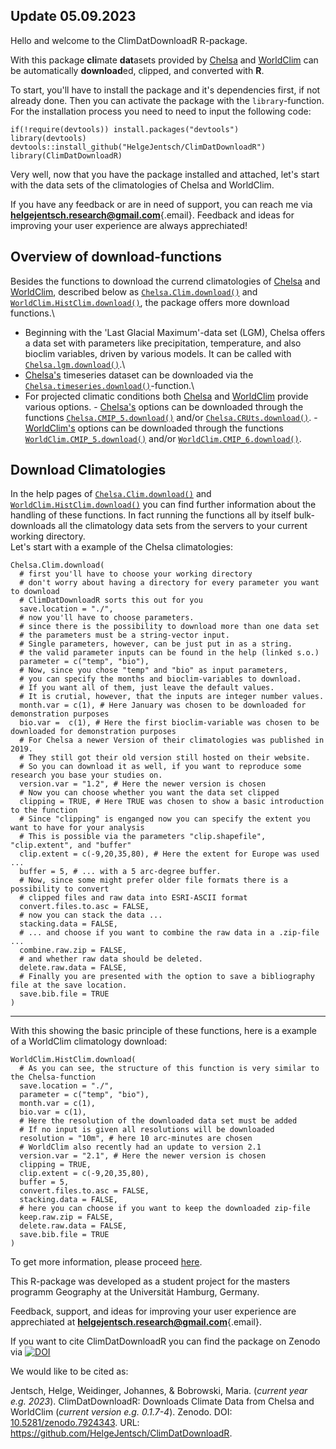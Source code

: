 ## Update 05.09.2023

Hello and welcome to the ClimDatDownloadR R-package.

With this package **cli**mate **dat**asets provided by [Chelsa](http://chelsa-climate.org/) and [WorldClim](https://www.worldclim.org/) can be automatically **download**ed, clipped, and converted with **R**.

To start, you'll have to install the package and it's dependencies first, if not already done. Then you can activate the package with the `library`-function.\
For the installation process you need to need to input the following code:

``` (r)
if(!require(devtools)) install.packages("devtools")
library(devtools)
devtools::install_github("HelgeJentsch/ClimDatDownloadR")
library(ClimDatDownloadR)
```

Very well, now that you have the package installed and attached, let's start with the data sets of the climatologies of Chelsa and WorldClim.

If you have any feedback or are in need of support, you can reach me via [**helgejentsch.research\@gmail.com**](mailto:helgejentsch.research@gmail.com){.email}. Feedback and ideas for improving your user experience are always apprechiated!

## Overview of download-functions

Besides the functions to download the currend climatologies of [Chelsa](http://chelsa-climate.org/) and [WorldClim](https://www.worldclim.org/), described below as [`Chelsa.Clim.download()`](./man/Chelsa.Clim.download.Rd) and [`WorldClim.HistClim.download()`](./man/WorldClim.HistClim.download.Rd), the package offers more download functions.\
- Beginning with the 'Last Glacial Maximum'-data set (LGM), Chelsa offers a data set with parameters like precipitation, temperature, and also bioclim variables, driven by various models. It can be called with [`Chelsa.lgm.download()`](./man/Chelsa.lgm.download.Rd).\
- [Chelsa's](http://chelsa-climate.org/) timeseries dataset can be downloaded via the [`Chelsa.timeseries.download()`](./man/Chelsa.timeseries.download.Rd)-function.\
- For projected climatic conditions both [Chelsa](http://chelsa-climate.org/) and [WorldClim](https://www.worldclim.org/) provide various options. - [Chelsa's](http://chelsa-climate.org/) options can be downloaded through the functions [`Chelsa.CMIP_5.download()`](./man/Chelsa.CMIP_5.download.Rd) and/or [`Chelsa.CRUts.download()`](./man/Chelsa.CRUts.download.Rd). - [WorldClim's](https://www.worldclim.org/) options can be downloaded through the functions [`WorldClim.CMIP_5.download()`](./man/WorldClim.CMIP_5.download.Rd) and/or [`WorldClim.CMIP_6.download()`](./man/WorldClim.CMIP_6.download.Rd).

## Download Climatologies

In the help pages of [`Chelsa.Clim.download()`](./man/Chelsa.Clim.download.Rd) and [`WorldClim.HistClim.download()`](./man/WorldClim.HistClim.download.Rd) you can find further information about the handling of these functions. In fact running the functions all by itself bulk-downloads all the climatology data sets from the servers to your current working directory.\
Let's start with a example of the Chelsa climatologies:

``` (r)
Chelsa.Clim.download(
  # first you'll have to choose your working directory
  # don't worry about having a directory for every parameter you want to download
  # ClimDatDownloadR sorts this out for you
  save.location = "./", 
  # now you'll have to choose parameters. 
  # since there is the possibility to download more than one data set
  # the parameters must be a string-vector input. 
  # Single parameters, however, can be just put in as a string. 
  # the valid parameter inputs can be found in the help (linked s.o.)
  parameter = c("temp", "bio"),
  # Now, since you chose "temp" and "bio" as input parameters, 
  # you can specify the months and bioclim-variables to download. 
  # If you want all of them, just leave the default values.
  # It is crutial, however, that the inputs are integer number values.
  month.var = c(1), # Here January was chosen to be downloaded for demonstration purposes
  bio.var =  c(1), # Here the first bioclim-variable was chosen to be downloaded for demonstration purposes
  # For Chelsa a newer Version of their climatologies was published in 2019.
  # They still got their old version still hosted on their website. 
  # So you can download it as well, if you want to reproduce some research you base your studies on. 
  version.var = "1.2", # Here the newer version is chosen
  # Now you can choose whether you want the data set clipped
  clipping = TRUE, # Here TRUE was chosen to show a basic introduction to the function
  # Since "clipping" is enganged now you can specify the extent you want to have for your analysis
  # This is possible via the parameters "clip.shapefile", "clip.extent", and "buffer"
  clip.extent = c(-9,20,35,80), # Here the extent for Europe was used ... 
  buffer = 5, # ... with a 5 arc-degree buffer.
  # Now, since some might prefer older file formats there is a possibility to convert 
  # clipped files and raw data into ESRI-ASCII format
  convert.files.to.asc = FALSE, 
  # now you can stack the data ...
  stacking.data = FALSE, 
  # ... and choose if you want to combine the raw data in a .zip-file ...
  combine.raw.zip = FALSE,
  # and whether raw data should be deleted.
  delete.raw.data = FALSE,
  # Finally you are presented with the option to save a bibliography file at the save location. 
  save.bib.file = TRUE
)
```

------------------------------------------------------------------------

With this showing the basic principle of these functions, here is a example of a WorldClim climatology download:

``` (r)
WorldClim.HistClim.download(
  # As you can see, the structure of this function is very similar to the Chelsa-function
  save.location = "./",
  parameter = c("temp", "bio"),
  month.var = c(1),
  bio.var = c(1),
  # Here the resolution of the downloaded data set must be added
  # If no input is given all resolutions will be downloaded
  resolution = "10m", # here 10 arc-minutes are chosen
  # WorldClim also recently had an update to version 2.1
  version.var = "2.1", # Here the newer version is chosen
  clipping = TRUE,
  clip.extent = c(-9,20,35,80),
  buffer = 5,
  convert.files.to.asc = FALSE,
  stacking.data = FALSE,
  # here you can choose if you want to keep the downloaded zip-file
  keep.raw.zip = FALSE,
  delete.raw.data = FALSE,
  save.bib.file = TRUE
)
```

To get more information, please proceed [here](./articles/ClimDatDownloadR.html).

This R-package was developed as a student project for the masters programm Geography at the Universität Hamburg, Germany.

Feedback, support, and ideas for improving your user experience are apprechiated at [**helgejentsch.research\@gmail.com**](mailto:helgejentsch.research@gmail.com){.email}.

If you want to cite ClimDatDownloadR you can find the package on Zenodo via [![DOI](https://zenodo.org/badge/DOI/10.5281/zenodo.7924343.svg)](https://doi.org/10.5281/zenodo.7924343)

We would like to be cited as:

Jentsch, Helge, Weidinger, Johannes, & Bobrowski, Maria. (*current year e.g. 2023*). ClimDatDownloadR: Downloads Climate Data from Chelsa and WorldClim (*current version e.g. 0.1.7-4*). Zenodo. DOI: [10.5281/zenodo.7924343](http://doi.org/10.5281/zenodo.7924343). URL: <https://github.com/HelgeJentsch/ClimDatDownloadR>.
